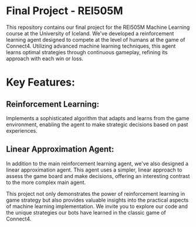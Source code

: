 # Final Project - REI505M

This repository contains our final project for the REI505M Machine Learning course at the University of Iceland. We've developed a reinforcement learning agent designed to compete at the level of humans at the game of Connect4. Utilizing advanced machine learning techniques, this agent learns optimal strategies through continuous gameplay, refining its approach with each win or loss.

# Key Features:

## Reinforcement Learning:
Implements a sophisticated algorithm that adapts and learns from the game environment, enabling the agent to make strategic decisions based on past experiences.

## Linear Approximation Agent:
In addition to the main reinforcement learning agent, we've also designed a linear approximation agent. This agent uses a simpler, linear approach to assess the game board and make decisions, offering an interesting contrast to the more complex main agent.

This project not only demonstrates the power of reinforcement learning in game strategy but also provides valuable insights into the practical aspects of machine learning implementation. We invite you to explore our code and the unique strategies our bots have learned in the classic game of Connect4.
